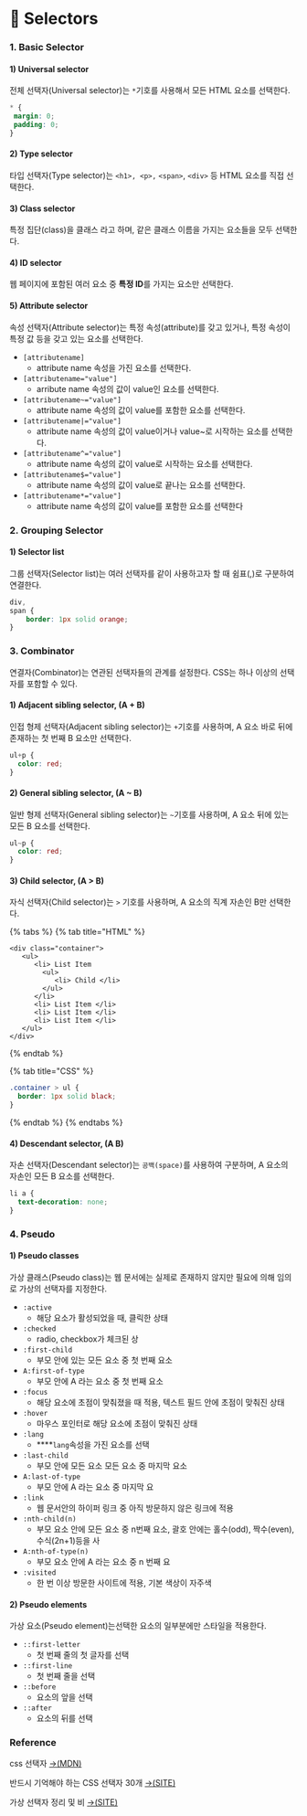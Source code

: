 # 📄 Selectors

### 1. Basic Selector

#### 1\) Universal selector

전체 선택자\(Universal selector\)는 `*`기호를 사용해서 모든 HTML 요소를 선택한다.

```css
* {
 margin: 0;
 padding: 0;
}
```

#### 2\) Type selector

타입 선택자\(Type selector\)는 `<h1>, <p>,` `<span>`, `<div>` 등 HTML 요소를 직접 선택한다.

#### 3\) Class selector

특정 집단\(class\)을 클래스 라고 하며, 같은 클래스 이름을 가지는 요소들을 모두 선택한다.

#### 4\) ID selector

웹 페이지에 포함된 여러 요소 중 **특정 ID**를 가지는 요소만 선택한다.

#### 5\) Attribute selector

속성 선택자\(Attribute selector\)는 특정 속성\(attribute\)를 갖고 있거나, 특정 속성이 특정 값 등을 갖고 있는 요소를 선택한다.

* `[attributename]`
  * attribute name 속성을 가진 요소를 선택한다.
* `[attributename="value"]`
  * arribute name 속성의 값이 value인 요소를 선택한다.
* `[attributename~="value"]`
  * attribute name 속성의 값이 value를 포함한 요소를 선택한다.
* `[attributename|="value"]`
  * attribute name 속성의 값이 value이거나 value~로 시작하는 요소를 선택한다.
* `[attributename^="value"]`
  * attribute name 속성의 값이 value로 시작하는 요소를 선택한다.
* `[attributename$="value"]`
  * attribute name 속성의 값이 value로 끝나는 요소를 선택한다.
* `[attributename*="value"]`
  * attribute name 속성의 값이 value를 포함한 요소를 선택한다

### 2. Grouping Selector

#### 1\) Selector list

그룹 선택자\(Selector list\)는 여러 선택자를 같이 사용하고자 할 때 쉼표\(,\)로 구분하여 연결한다.

```css
div,
span {
	border: 1px solid orange;
}
```

### 3. Combinator

연결자\(Combinator\)는 연관된 선택자들의 관계를 설정한다.  CSS는 하나 이상의 선택자를 포함할 수 있다.

#### 1\) Adjacent sibling selector, \(A + B\)

인접 형제 선택자\(Adjacent sibling selector\)는 `+`기호를 사용하며, A 요소 바로 뒤에 존재하는 첫 번째 B 요소만 선택한다.

```css
ul+p {
  color: red;
}
```

#### 2\) General sibling selector, \(A ~ B\)

일반 형제 선택자\(General sibling selector\)는 `~`기호를 사용하며, A 요소 뒤에 있는 모든 B 요소를 선택한다.

```css
ul~p {
  color: red;
}
```

#### 3\) Child selector, \(A &gt; B\)

자식 선택자\(Child selector\)는  `>`  기호를 사용하며, A 요소의 직계 자손인 B만 선택한다.

{% tabs %}
{% tab title="HTML" %}
```markup
<div class="container">
   <ul>
      <li> List Item
        <ul>
           <li> Child </li>
        </ul>
      </li>
      <li> List Item </li>
      <li> List Item </li>
      <li> List Item </li>
   </ul>
</div>
```
{% endtab %}

{% tab title="CSS" %}
```css
.container > ul {
  border: 1px solid black;
}
```
{% endtab %}
{% endtabs %}

#### 4\) Descendant selector, \(A B\)

자손 선택자\(Descendant selector\)는 `공백(space)`를 사용하여 구분하며, A 요소의 자손인 모든 B 요소를 선택한다.

```css
li a {
  text-decoration: none;
}
```

### 4. Pseudo <a id="reference"></a>

#### 1\) Pseudo classes

가상 클래스\(Pseudo class\)는 웹 문서에는 실제로 존재하지 않지만 필요에 의해 임의로 가상의 선택자를 지정한다.

* `:active`
  * 해당 요소가 활성되었을 때, 클릭한 상태
* `:checked`
  * radio, checkbox가 체크된 상
* `:first-child`
  * 부모 안에 있는 모든 요소 중 첫 번째 요소
* `A:first-of-type`
  * 부모 안에 A 라는 요소 중 첫 번째 요소
* `:focus`
  * 해당 요소에 초점이 맞춰졌을 때 적용, 텍스트 필드 안에 초점이 맞춰진 상태
* `:hover`
  * 마우스 포인터로 해당 요소에 초점이 맞춰진 상태
* `:lang`
  *  ****`lang`속성을 가진 요소를 선택
* `:last-child`
  * 부모 안에 모든 요소 모든 요소 중 마지막 요소
* `A:last-of-type`
  * 부모 안에 A 라는 요소 중 마지막 요
* `:link`
  * 웹 문서안의 하이퍼 링크 중 아직 방문하지 않은 링크에 적용
* `:nth-child(n)`
  * 부모 요소 안에 모든 요소 중 n번째 요소, 괄호 안에는 홀수\(odd\), 짝수\(even\), 수식\(2n+1\)등을 사
* `A:nth-of-type(n)`
  * 부모 요소 안에 A 라는 요소 중 n 번째 요
* `:visited`
  * 한 번 이상 방문한 사이트에 적용, 기본 색상이 자주색

#### 2\) Pseudo elements

가상 요소\(Pseudo element\)는선택한 요소의 일부분에만 스타일을 적용한다.

* `::first-letter`
  * 첫 번째 줄의 첫 글자를 선택
* `::first-line`
  * 첫 번째 줄을 선택
* `::before`
  * 요소의 앞을 선택
* `::after`
  * 요소의 뒤를 선택

### Reference <a id="reference"></a>

css 선택자 [→\(MDN\)](https://developer.mozilla.org/en-US/docs/Learn/CSS/Styling_text/Fundamentals)

반드시 기억해야 하는 CSS 선택자 30개 [→\(SITE\)﻿](https://code.tutsplus.com/ko/tutorials/the-30-css-selectors-you-must-memorize--net-16048)

가상 선택자 정리 및 비 [→\(SITE\)﻿](https://lalacode.tistory.com/6)

